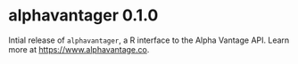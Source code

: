 
# alphavantager 0.1.0

Intial release of `alphavantager`, a R interface to the Alpha Vantage API. Learn more at https://www.alphavantage.co. 
